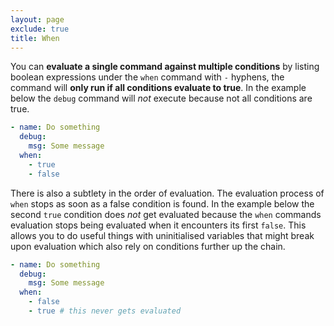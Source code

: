 ```yaml
---
layout: page
exclude: true
title: When
---
```


You can **evaluate a single command against multiple conditions** by listing boolean expressions under the `when` command with `-` hyphens, the command will **only run if all conditions evaluate to true**.  In the example below the `debug` command will *not* execute because not all conditions are true.
```yaml
- name: Do something
  debug:
    msg: Some message
  when:
    - true
    - false
```

There is also a subtlety in the order of evaluation. The evaluation process of `when` stops as soon as a false condition is found. In the example below the second `true` condition does *not* get evaluated because the `when` commands evaluation stops being evaluated when it encounters its first `false`. This allows you to do useful things with uninitialised variables that might break upon evaluation which also rely on conditions further up the chain. 
```yaml
- name: Do something
  debug:
    msg: Some message
  when:
    - false    
    - true # this never gets evaluated
```
<!--stackedit_data:
eyJoaXN0b3J5IjpbMTQxNzQ2ODIzN119
-->